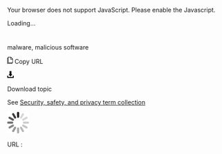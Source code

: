 Your browser does not support JavaScript. Please enable the Javascript.

Loading...

# 

malware, malicious software

![Copy URL](malware-malicious-software_files/Copy.png)
Copy URL

![Download](malware-malicious-software_files/Download.png)

Download topic

See [Security, safety, and privacy term collection](https://worldready.cloudapp.net/Styleguide/Read?id=2700&topicid=26894)

![In progress](malware-malicious-software_files/activity-large.gif)

URL :

